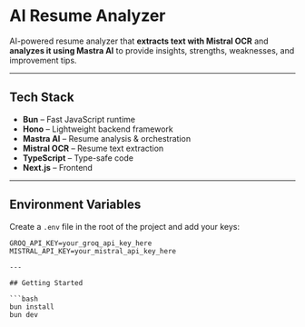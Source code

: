 # AI Resume Analyzer  

AI-powered resume analyzer that **extracts text with Mistral OCR** and **analyzes it using Mastra AI** to provide insights, strengths, weaknesses, and improvement tips.  

---

## Tech Stack  
- **Bun** – Fast JavaScript runtime  
- **Hono** – Lightweight backend framework  
- **Mastra AI** – Resume analysis & orchestration  
- **Mistral OCR** – Resume text extraction  
- **TypeScript** – Type-safe code  
- **Next.js** – Frontend

---

## Environment Variables  

Create a `.env` file in the root of the project and add your keys:  

```env
GROQ_API_KEY=your_groq_api_key_here
MISTRAL_API_KEY=your_mistral_api_key_here

---

## Getting Started  

```bash
bun install
bun dev
